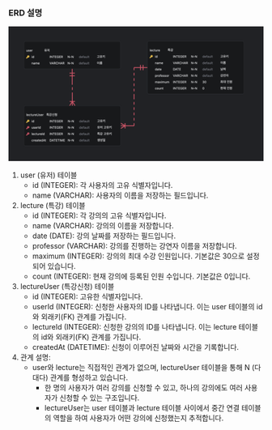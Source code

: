 ### ERD 설명

![erd 참조 사진](/erd.png)

1. user (유저) 테이블
   - id (INTEGER): 각 사용자의 고유 식별자입니다.
   - name (VARCHAR): 사용자의 이름을 저장하는 필드입니다.
2. lecture (특강) 테이블
   - id (INTEGER): 각 강의의 고유 식별자입니다.
   - name (VARCHAR): 강의의 이름을 저장합니다.
   - date (DATE): 강의 날짜를 저장하는 필드입니다.
   - professor (VARCHAR): 강의를 진행하는 강연자 이름을 저장합니다.
   - maximum (INTEGER): 강의의 최대 수강 인원입니다. 기본값은 30으로 설정되어 있습니다.
   - count (INTEGER): 현재 강의에 등록된 인원 수입니다. 기본값은 0입니다.
3. lectureUser (특강신청) 테이블
   - id (INTEGER): 고유한 식별자입니다.
   - userId (INTEGER): 신청한 사용자의 ID를 나타냅니다. 이는 user 테이블의 id와 외래키(FK) 관계를 가집니다.
   - lectureId (INTEGER): 신청한 강의의 ID를 나타냅니다. 이는 lecture 테이블의 id와 외래키(FK) 관계를 가집니다.
   - createdAt (DATETIME): 신청이 이루어진 날짜와 시간을 기록합니다.
4. 관계 설명:
   - user와 lecture는 직접적인 관계가 없으며, lectureUser 테이블을 통해 N (다대다) 관계를 형성하고 있습니다.
     - 한 명의 사용자가 여러 강의를 신청할 수 있고, 하나의 강의에도 여러 사용자가 신청할 수 있는 구조입니다.
     - lectureUser는 user 테이블과 lecture 테이블 사이에서 중간 연결 테이블의 역할을 하여 사용자가 어떤 강의에 신청했는지 추적합니다.
